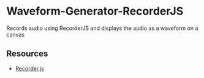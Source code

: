 Waveform-Generator-RecorderJS
=============================

Records audio using RecorderJS and displays the audio as a waveform on a canvas

## Resources

* [Recorder.js](https://github.com/mattdiamond/Recorderjs)